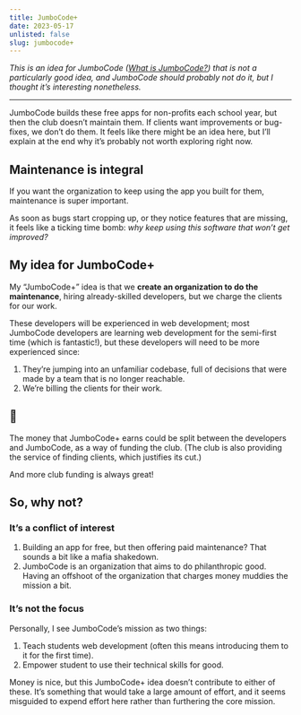 ```yaml
---
title: JumboCode+
date: 2023-05-17
unlisted: false
slug: jumbocode+
---
```


_This is an idea for JumboCode (_[_What is JumboCode?_](/jumbocode)_) that is not a particularly good idea, and JumboCode should probably not do it, but I thought it’s interesting nonetheless._

---

JumboCode builds these free apps for non-profits each school year, but then the club doesn’t maintain them. If clients want improvements or bug-fixes, we don’t do them. It feels like there might be an idea here, but I’ll explain at the end why it’s probably not worth exploring right now.

## Maintenance is integral

If you want the organization to keep using the app you built for them, maintenance is super important.

As soon as bugs start cropping up, or they notice features that are missing, it feels like a ticking time bomb: _why keep using this software that won’t get improved?_

## My idea for JumboCode+

My “JumboCode+” idea is that we **create an organization to do the maintenance**, hiring already-skilled developers, but we charge the clients for our work.

These developers will be experienced in web development; most JumboCode developers are learning web development for the semi-first time (which is fantastic!), but these developers will need to be more experienced since:

1. They’re jumping into an unfamiliar codebase, full of decisions that were made by a team that is no longer reachable.
1. We’re billing the clients for their work.

## 🤑

The money that JumboCode+ earns could be split between the developers and JumboCode, as a way of funding the club. (The club is also providing the service of finding clients, which justifies its cut.)

And more club funding is always great!

## So, why not?

### It’s a conflict of interest

1. Building an app for free, but then offering paid maintenance? That sounds a bit like a mafia shakedown.
1. JumboCode is an organization that aims to do philanthropic good. Having an offshoot of the organization that charges money muddies the mission a bit.

### It’s not the focus

Personally, I see JumboCode’s mission as two things:

1. Teach students web development (often this means introducing them to it for the first time).
1. Empower student to use their technical skills for good.

Money is nice, but this JumboCode+ idea doesn’t contribute to either of these. It’s something that would take a large amount of effort, and it seems misguided to expend effort here rather than furthering the core mission.
